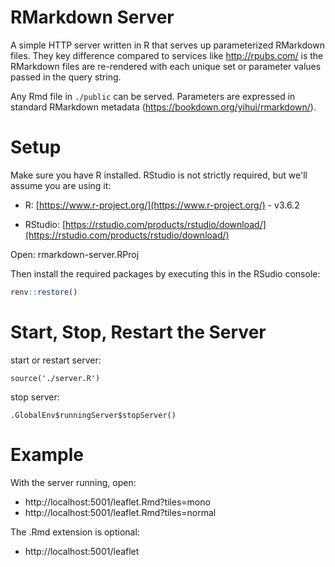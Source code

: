 # RMarkdown Server

A simple HTTP server written in R that serves up parameterized RMarkdown files. They key difference compared to services like http://rpubs.com/ is the RMarkdown files are re-rendered with each unique set or parameter values passed in the query string.

Any Rmd file in `./public` can be served. Parameters are expressed in standard RMarkdown metadata (https://bookdown.org/yihui/rmarkdown/).

# Setup

Make sure you have R installed. RStudio is not strictly required, but we'll assume you are using it:

- R: [https://www.r-project.org/](https://www.r-project.org/) - v3.6.2

- RStudio: [https://rstudio.com/products/rstudio/download/](https://rstudio.com/products/rstudio/download/)

Open: rmarkdown-server.RProj

Then install the required packages by executing this in the RSudio console:

```R
renv::restore()
```

# Start, Stop, Restart the Server

start or restart server:
```
source('./server.R')
```

stop server:
```
.GlobalEnv$runningServer$stopServer()
```

# Example

With the server running, open:

* http://localhost:5001/leaflet.Rmd?tiles=mono
* http://localhost:5001/leaflet.Rmd?tiles=normal

The .Rmd extension is optional:

* http://localhost:5001/leaflet
